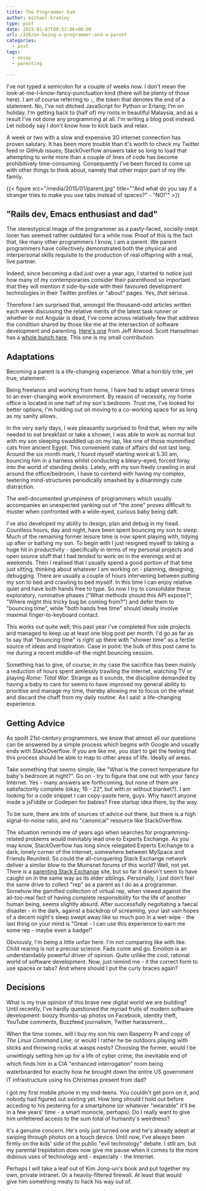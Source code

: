 ```yaml
---
title: The Programmer Dad
author: michael-bromley
type: post
date: 2015-01-07T09:52:06+00:00
url: /338/on-being-a-programmer-and-a-parent
categories:
  - post
tags:
  - essay
  - parenting

---
```

I've not typed a semicolon for a couple of weeks now. I don't mean the look-at-me-I-know-fancy-punctuation kind (there will be plenty of those here). I am of course referring to `;`, the token that denotes the end of a statement. No, I've not ditched JavaScript for Python or Erlang; I'm on holiday. I'm getting back to (half of) my roots in beautiful Malaysia, and as a result I've not done any programming at all. I'm writing a blog post instead. Let nobody say I don't know how to kick back and relax.

A week or two with a slow and expensive 3G internet connection has proven salutary. It has been more trouble than it's worth to check my Twitter feed or GitHub issues; StackOverflow answers take so long to load that attempting to write more than a couple of lines of code has become prohibitively time-consuming. Consequently I've been forced to come up with other things to think about, namely that other major part of my life: family.


{{< figure src="/media/2015/01/parent.jpg" title="\"And what do you say if a stranger tries to make you use tabs instead of spaces?\" - \"NO!\"" >}}

## "Rails dev, Emacs enthusiast and dad"

The stereotypical image of the programmer as a pasty-faced, socially-inept loner has seemed rather outdated for a while now. Proof of this is the fact that, like many other programmers I know, I am a parent. We parent programmers have collectively demonstrated both the physical and interpersonal skills requisite to the production of real offspring with a real, live partner.

Indeed, since becoming a dad just over a year ago, I started to notice just how many of my contemporaries consider their parenthood so important that they will mention it side-by-side with their favoured development technologies in their Twitter profiles or "about" pages. Yes, _that_ serious.

Therefore I am surprised that, amongst the thousand-odd articles written each week discussing the relative merits of the latest task runner or whether or not Angular is dead, I've come across relatively few that address the condition shared by those like me at the intersection of software development and parenting. [Here's one](http://blog.codinghorror.com/spawned-a-new-process/) from Jeff Atwood. Scott Hanselman has a [whole bunch here](http://www.hanselman.com/blog/archives.aspx#Parenting). This one is my small contribution.

## Adaptations

Becoming a parent is a life-changing experience. What a horribly trite, yet true, statement.

Being freelance and working from home, I have had to adapt several times to an ever-changing work environment. By reason of necessity, my home office is located in one half of my son's bedroom. Trust me, I've looked for better options; I'm holding out on moving to a co-working space for as long as my sanity allows.

In the very early days, I was pleasantly surprised to find that, when my wife needed to eat breakfast or take a shower, I was able to work as normal but with my son sleeping swaddled up on my lap, like one of those mummified cats from ancient Egypt. This convenient state of affairs did not last long. Around the six month mark, I found myself starting work at 5.30 am, bouncing him in a harness whilst conducting a bleary-eyed, forced foray into the world of standing desks. Lately, with my son freely crawling in and around the office/bedroom, I have to contend with having my complex, teetering mind-structures periodically smashed by a disarmingly cute distraction.

The well-documented grumpiness of programmers which usually accompanies an unexpected yanking out of "the zone" proves difficult to muster when confronted with a wide-eyed, curious baby being daft.

I've also developed my ability to design, plan and debug in my head. Countless hours, day and night, have been spent bouncing my son to sleep. Much of the remaining former leisure time is now spent playing with, tidying up after or bathing my son. To begin with I just resigned myself to taking a huge hit in productivity - specifically in terms of my personal projects and open source stuff that I had tended to work on in the evenings and at weekends. Then I realised that I usually spend a good portion of that time just sitting, thinking about whatever I am working on - planning, designing, debugging. There are usually a couple of hours intervening between putting my son to bed and crawling to bed myself. In this time I can enjoy relative quiet and have both hands free to type. So now I try to consolidate these exploratory, ruminative phases ("What methods should this API expose?", "Where might this tricky bug be coming from?") and defer them to "bouncing time", while "both hands free time" should ideally involve maximal finger-to-keyboard contact.

This works out quite well; this past year I've completed five side projects and managed to keep up at least one blog post per month. I'd go as far as to say that "bouncing time" is right up there with "shower time" as a fertile source of ideas and inspiration. Case in point: the bulk of this post came to me during a recent middle-of-the-night bouncing session.

Something has to give, of course; in my case the sacrifice has been mainly a reduction of hours spent aimlessly trawling the internet, watching TV or playing _Rome: Total War_. Strange as it sounds, the discipline demanded by having a baby to care for seems to have improved my general ability to prioritise and manage my time, thereby allowing me to focus on the wheat and discard the chaff from my daily routine. As I said: a life-changing experience.

## Getting Advice

As spoilt 21st-century programmers, we know that almost all our questions can be answered by a simple process which begins with Google and usually ends with StackOverflow. If you are like me, you start to get the feeling that this process should be able to map to other areas of life. Ideally _all_ areas.

Take something that seems simple, like "What is the correct temperature for baby's bedroom at night?". Go on - try to figure that one out with your fancy Internet. Yes - many answers are forthcoming, but none of them are satisfactorily complete (okay, 16 - 22°, but with or without blanket?). I am looking for a code snippet I can copy-paste here, guys. Why hasn't anyone made a jsFiddle or Codepen for babies? Free startup idea there, by the way.

To be sure, there are *lots* of sources of advice out there, but there is a high signal-to-noise ratio, and no "canonical" resource like StackOverflow.

The situation reminds me of years ago when searches for programming-related problems would inevitably lead one to Experts Exchange. As you may know, StackOverflow has long since relegated Experts Exchange to a dark, lonely corner of the internet, somewhere between MySpace and Friends Reunited. So could the all-conquering Stack Exchange network deliver a similar blow to the Mumsnet forums of this world? Well, not yet. There _is_ a [parenting Stack Exchange](http://parenting.stackexchange.com) site, but so far it doesn't seem to have caught on in the same way as its elder siblings. Personally, I just don't feel the same drive to collect "rep" as a parent as I do as a programmer. Somehow the gamified collection of virtual rep, when viewed against the all-too-real fact of having complete responsibility for the life of another human being, seems slightly absurd. After successfully negotiating a faecal disaster - in the dark, against a backdrop of screaming, your last vain hopes of a decent night's sleep swept away like so much poo in a wet-wipe - the last thing on your mind is "Great - I can use this experience to earn me some rep - maybe even a badge!"

Obviously, I'm being a little unfair here. I'm not comparing like with like. Child rearing is not a precise science. Fads come and go. Emotion is an understandably powerful driver of opinion. Quite unlike the cool, rational world of software development. Now, just remind me - it the correct form to use spaces or tabs? And where should I put the curly braces again?

## Decisions

What is my true opinion of this brave new digital world we are building? Until recently, I've hardly questioned the myriad fruits of modern software development: boozy thumbs-up photos on Facebook, identity theft, YouTube comments, Buzzfeed journalism, Twitter harassment...

When the time comes, will I buy my son his own Rasperry Pi and copy of _The Linux Command Line_; or would I rather he be outdoors playing with sticks and throwing rocks at wasps nests? <span style="line-height: 1.5;">Choosing the former, would I be unwittingly setting him up for a life of cyber crime, the inevitable end of which finds him in a CIA "enhanced interrogation" room being waterboarded for exactly how he brought down the entire US government IT infrastructure using his Christmas present from dad? </span>

I got my first mobile phone in my mid-teens. You couldn't get porn on it, and nobody had figured out sexting yet. How long should I hold out before acceding to his pestering for a smartphone (or whatever "wearable" it'll be in a few years' time - a smart monocle, perhaps). Do I really want to give him unfettered access to the sum total of humanity's weirdness?

It's a genuine concern. He's only just turned one and he's already adept at swiping through photos on a touch device. Until now, I've always been firmly on the kids' side of the public "evil technology" debate. I still am, but my parental trepidation does now give me pause when it comes to the more dubious uses of technology and - especially - the Internet.

Perhaps I will take a leaf out of Kim Jong-un's book and put together my own, private intranet. Or a heavily-filtered firewall. At least that would give him something meaty to hack his way out of.
